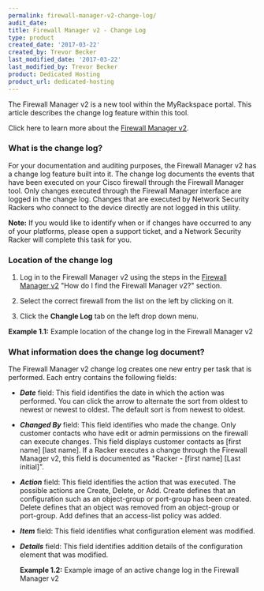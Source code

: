 ```yaml
---
permalink: firewall-manager-v2-change-log/
audit_date:
title: Firewall Manager v2 - Change Log
type: product
created_date: '2017-03-22'
created_by: Trevor Becker
last_modified_date: '2017-03-22'
last_modified_by: Trevor Becker
product: Dedicated Hosting
product_url: dedicated-hosting
---
```


<!-- IMAGE "FWCPv2 Article 4 Image Logo" -->
The Firewall Manager v2 is a new tool within the MyRackspace portal. This article describes the change log feature within this tool. 

Click here to learn more about the [Firewall Manager v2](https://support.rackspace.com/how-to/firewall-manager-v2).

### What is the change log?
For your documentation and auditing purposes, the Firewall Manager v2 has a change log feature built into it. The change log documents the events that have been executed on your Cisco firewall through the Firewall Manager tool. Only changes executed through the Firewall Manager interface are logged in the change log. Changes that are executed by Network Security Rackers who connect to the device directly are not logged in this utility.

**Note:** If you would like to identify when or if changes have occurred to any of your platforms, please open a support ticket, and a Network Security Racker will complete this task for you.

### Location of the change log

1. Log in to the Firewall Manager v2 using the steps in the [Firewall Manager v2](https://support.rackspace.com/how-to/firewall-manager-v2) "How do I find the Firewall Manager v2?" section.

2. Select the correct firewall from the list on the left by clicking on it.

3. Click the **Changle Log** tab on the left drop down menu.

  **Example 1.1:** Example location of the change log in the Firewall Manager v2
<!-- Image "FWCPv2 Article 4 Image Change Log" --->

### What information does the change log document?

The Firewall Manager v2 change log creates one new entry per task that is performed. Each entry contains the following fields:

- **_Date_** field: This field identifies the date in which the action was performed. You can click the arrow to alternate the sort from oldest to newest or newest to oldest. The default sort is from newest to oldest.

- **_Changed By_** field: This field identifies who made the change. Only customer contacts who have edit or admin permissions on the firewall can execute changes. This field displays customer contacts as [first name] [last name]. If a Racker executes a change through the Firewall Manager v2, this field is documented as "Racker - [first name] [Last initial]". 

- **_Action_** field: This field identifies the action that was executed. The possible actions are Create, Delete, or Add. Create defines that an configuration such as an object-group or port-group has been created. Delete defines that an object was removed from an object-group or port-group. Add defines that an access-list policy was added.

- **_Item_** field: This field identifies what configuration element was modified. 

- **_Details_** field: This field identifies addition details of the configuration element that was modified.

  **Example 1.2:** Example image of an active change log in the Firewall Manager v2
<!-- Image "FWCPv2 Article 4 Image Example Change Log" --->

